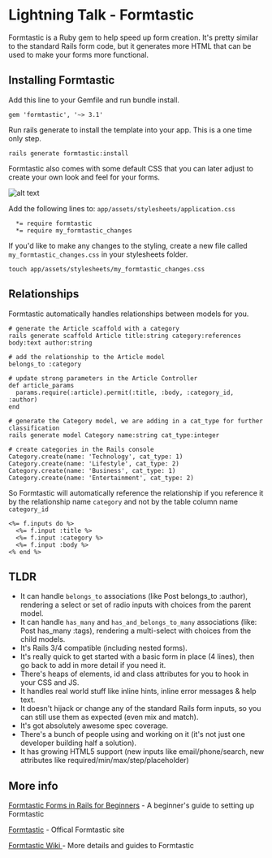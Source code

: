 # Lightning Talk - Formtastic

Formtastic is a Ruby gem to help speed up form creation. It's pretty similar to the standard Rails form code, but it generates more HTML that can be used to make your forms more functional.

## Installing Formtastic

Add this line to your Gemfile and run bundle install.

```
gem 'formtastic', '~> 3.1'
```

Run rails generate to install the template into your app. This is a one time only step.

```
rails generate formtastic:install
```

Formtastic also comes with some default CSS that you can later adjust to create your own look and feel for your forms.

![alt text](https://dab1nmslvvntp.cloudfront.net/wp-content/uploads/2011/12/origami-form.png)

Add the following lines to: `app/assets/stylesheets/application.css`

```
  *= require formtastic
  *= require my_formtastic_changes
```

If you'd like to make any changes to the styling, create a new file called `my_formtastic_changes.css` in your stylesheets folder.

```
touch app/assets/stylesheets/my_formtastic_changes.css
```

## Relationships

Formtastic automatically handles relationships between models for you.

```
# generate the Article scaffold with a category
rails generate scaffold Article title:string category:references body:text author:string

# add the relationship to the Article model
belongs_to :category

# update strong parameters in the Article Controller
def article_params
  params.require(:article).permit(:title, :body, :category_id, :author)
end

# generate the Category model, we are adding in a cat_type for further classification
rails generate model Category name:string cat_type:integer

# create categories in the Rails console
Category.create(name: 'Technology', cat_type: 1)
Category.create(name: 'Lifestyle', cat_type: 2)
Category.create(name: 'Business', cat_type: 1)
Category.create(name: 'Entertainment', cat_type: 2)
```
So Formtastic will automatically reference the relationship if you reference it by the relationship name `category` and not by the table column name `category_id`

```
<%= f.inputs do %>
  <%= f.input :title %>
  <%= f.input :category %>
  <%= f.input :body %>
<% end %>
```

## TLDR

* It can handle `belongs_to` associations (like Post belongs_to :author), rendering a select or set of radio inputs with choices from the parent model.
* It can handle `has_many` and `has_and_belongs_to_many` associations (like: Post has_many :tags), rendering a multi-select with choices from the child models.
* It's Rails 3/4 compatible (including nested forms).
* It's really quick to get started with a basic form in place (4 lines), then go back to add in more detail if you need it.
* There's heaps of elements, id and class attributes for you to hook in your CSS and JS.
* It handles real world stuff like inline hints, inline error messages & help text.
* It doesn't hijack or change any of the standard Rails form inputs, so you can still use them as expected (even mix and match).
* It's got absolutely awesome spec coverage.
* There's a bunch of people using and working on it (it's not just one developer building half a solution).
* It has growing HTML5 support (new inputs like email/phone/search, new attributes like required/min/max/step/placeholder)

## More info

[Formtastic Forms in Rails for Beginners](http://buildingrails.com/a/formtastic_forms_in_rails_for_beginners) - A beginner's guide to setting up Formtastic

[Formtastic](https://github.com/justinfrench/formtastic) - Offical Formtastic site

[Formtastic Wiki ](https://github.com/justinfrench/formtastic/wiki) - More details and guides to Formtastic